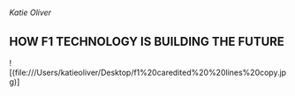 ###### Katie Oliver 
## HOW F1 TECHNOLOGY IS BUILDING THE FUTURE

![(file:///Users/katieoliver/Desktop/f1%20caredited%20%20lines%20copy.jpg)]
